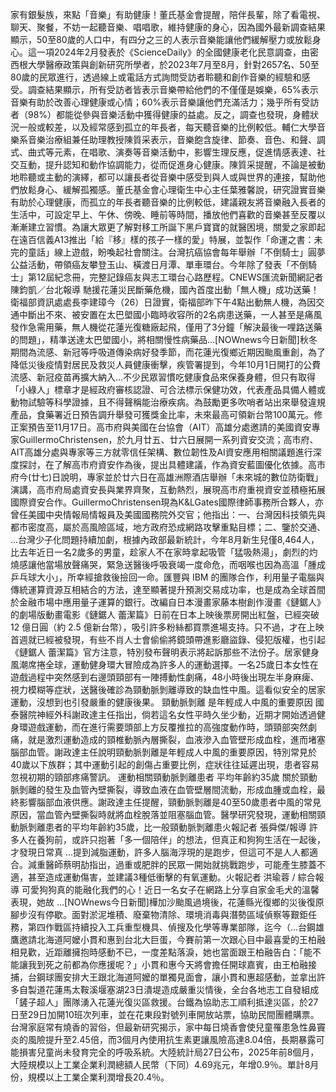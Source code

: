 家有銀髮族，來點「音樂」有助健康！董氏基金會提醒，陪伴長輩，除了看電視、聊天、聚餐，不妨一起聽音樂、唱唱歌，維持健康的身心，因為國外最新調查結果顯示，50至80歲的人口中，有四分之三的人表示音樂能讓他們緩解壓力或放鬆身心。這一項2024年2月發表於《ScienceDaily》的全國健康老化民意調查，由密西根大學醫療政策與創新研究所學者，於2023年7月至8月，針對2657名、50至80歲的民眾進行，透過線上或電話方式詢問受訪者聆聽和創作音樂的經驗和感受。調查結果顯示，所有受訪者皆表示音樂帶給他們的不僅僅是娛樂，65%表示音樂有助於改善心理健康或心情；60%表示音樂讓他們充滿活力；幾乎所有受訪者（98%）都能從參與音樂活動中獲得健康的益處。反之，調查也發現，身體狀況一般或較差，以及經常感到孤立的年長者，每天聽音樂的比例較低。輔仁大學音樂系音樂治療組兼任助理教授陳質采表示，音樂飽含旋律、節奏、音色、和聲、調式、曲式等元素，在唱歌、演奏等音樂活動中，影響生理反應，促進情感表達、社交互動，提升認知和動作協調能力，從而促進身心健康。陳質采提醒，不論是被動地聆聽或主動的演繹，都可以讓長者從音樂中感受到與人或與世界的連接，幫助他們放鬆身心、緩解孤獨感。董氏基金會心理衛生中心主任葉雅馨說，研究證實音樂有助於心理健康，而孤立的年長者聽音樂的比例較低，建議親友將音樂融入長者的生活中，可設定早上、午休、傍晚、睡前等時間，播放他們喜歡的音樂甚至反覆以漸漸建立習慣。為讓大眾更了解對移工所誕下黑戶寶寶的就醫困境，關愛之家即起在遠百信義A13推出「給『移』樣的孩子一樣的愛」特展，並製作「命運之書：未完的童話」線上遊戲，盼喚起社會關注。台灣抗癌協會每年舉辦「不倒騎士」圓夢公益活動，帶領癌友攀登玉山、橫渡日月潭、單車環台。今年除了發表「不倒騎士」第12屆紀念冊，完整記錄癌友與志工環台心路歷程。CNEWS匯流新聞網記者陳鈞凱／台北報導 馳援花蓮災民斷藥危機，國內首度出動「無人機」成功送藥！衛福部資訊處處長李建璋今（26）日證實，衛福部昨下午4點出動無人機，為因交通中斷出不來、被安置在太巴塱國小臨時收容所的2名病患送藥，一人甚至是痛風發作急需用藥，無人機從花蓮光復糖廠起飛，僅用了3分鐘「解決最後一哩路送藥的問題」，精準送達太巴塱國小，將相關慢性病藥品...[NOWnews今日新聞]秋冬期間為流感、新冠等呼吸道傳染病好發季節，而花蓮光復鄉近期因颱風重創，為了降低災後疫情對居民及救災人員健康衝擊，疾管署提到，今年10月1日開打的公費流感、新冠疫苗再擴大納入...不少民眾習慣吃健康食品來保養身體，但只有取得「小綠人」標章才是經政府審核認證、可合法標示保健功效，代表產品具備人體或動物試驗等科學證據，且不得聲稱能治療疾病。為鼓勵更多吹哨者站出來舉發違規產品，食藥署近日預告調升舉發可獲獎金比率，未來最高可領新台幣100萬元。修正案預告至11月17日。高市府與美國在台協會（AIT）高雄分處邀請的美國資安專家GuillermoChristensen，於九月廿五、廿六日展開一系列資安交流；高市府、AIT高雄分處與專家等三方就零信任架構、數位韌性及AI資安應用相關議題進行深度探討，在了解高市府資安作為後，提出具體建議，作為資安藍圖優化依據。高市府今(廿七)日說明，專家並於廿六日在高雄洲際酒店舉辦「未來城的數位防衛戰」演講，高市府局處資安長與業界齊聚，互動熱烈，展現高市府重視資安並積極拓展國際資安合作。GuillermoChristensen現為K&LGates國際律師事務所合夥人，亦曾任美國中央情報局情報員及美國國務院外交官；他指出：一、台灣因科技領先與都市密度高，屬於高風險區域，地方政府恐成網路攻擊重點目標；二、鑒於交通、 ...台灣少子化問題持續加劇，根據內政部最新統計，今年8月新生兒僅8,464人，比去年近日一名2歲多的男童，趁家人不在家時拿起吸管「猛吸熱湯」，劇烈的灼燒感讓他當場放聲痛哭，緊急送醫後呼吸衰竭一度命危，而咽喉也因為高溫「腫成乒乓球大小」，所幸經搶救後撿回一命。匯豐與 IBM 的團隊合作，利用量子電腦與傳統運算資源互相結合的方法，達至顯著提升預測交易成功率，也是成為全球首間於金融市場中應用量子運算的銀行。改編自日本漫畫家藤本樹創作漫畫《鏈鋸人》的劇場版動畫電影《鏈鋸人 蕾潔篇》日前在日本上映後票房開出紅盤，已經突破 12 億日圓（約 2.5 億新台幣），吸引許多粉絲都買票進場支持。只不過，才在上映首週就已經被發現，有些不肖人士會偷偷將鏡頭帶進影廳盜錄、侵犯版權，也引起《鏈鋸人 蕾潔篇》官方注意，特別發布聲明表示將起訴那些不法份子。居家健身風潮席捲全球，運動健身環大冒險成為許多人的運動選擇。一名25歲日本女性在遊戲過程中突然感到右邊頭頸部有一陣搏動性劇痛，48小時後出現左半身麻痺、視力模糊等症狀，送醫後確診為頸動脈剝離導致的缺血性中風。這看似安全的居家運動，沒想到也引發嚴重的健康後果。 頸動脈剝離 是年輕成人中風的重要原因 國泰醫院神經外科謝政達主任指出，倘若這名女性平時久坐少動，近期才開始透過健身環遊戲運動，而在進行需要頭部上方反覆推拉的高強度動作時，頭頸部突然劇痛，就是激烈運動造成的頸椎動脈內層撕裂，血液滲入血管壁形成血栓，進而堵塞腦部血管。謝政達主任說明頸動脈剝離是年輕成人中風的重要原因，特別常見於40歲以下族群；其中運動引起的創傷占重要比例，症狀往往延遲出現，患者容易忽視初期的頸部疼痛警訊。 運動相關頸動脈剝離患者 平均年齡約35歲 關於頸動脈剝離的發生及血管內壁撕裂，導致血液在血管壁層間流動，形成血腫或血栓，最終影響腦部血液供應。謝政達主任提醒，頸動脈剝離是40至50歲患者中風的常見原因，當血管內壁撕裂時就將血栓脫落並阻塞腦血管。醫學研究發現，運動相關頸動脈剝離患者的平均年齡約35歲，比一般頸動脈剝離患火報記者 張舜傑/報導 許多人在養狗前，或許只抱著「多一個陪伴」的想法，但真正和狗狗生活在一起後，才發現日常真 …提到減脂運動，許多人腦海浮現的是跑步，但這可不是人人都適合。減重醫師蔡明劼指出，過重或肥胖的民眾一開始就挑戰跑步，可能產生膝蓋不適，甚至造成運動傷害，並建議3種低衝擊的有氧運動。火報記者 洪瑜蓉 / 綜合報導 可愛狗狗真的能融化我們的心！近日一名女子在網路上分享自家金毛犬的溫馨表現，她故 …[NOWnews今日新聞]樺加沙颱風過境後，花蓮縣光復鄉的災後復原腳步沒有停歇。面對淤泥堆積、廢棄物清除、環境消毒與潛勢區域偵察等艱鉅任務，第四作戰區持續投入工兵重型機具、偵搜及化學等專業部隊，迄今（...台鋼雄鷹邀請北海道阿嬤小貫和惠到台北大巨蛋，今賽前第一次跟心目中最喜愛的王柏融相見歡，近距離擁抱時感動不已，一度差點落淚，她也當面跟王柏融告白：「能不能讓我到死之前都為你應援呢？」小貫和惠今天將會擔任開球嘉賓，由王柏融接捕，台鋼球團安排大王跟北海道阿嬤的單獨見面會，讓小貫和惠超感動，並拿出許多自製道花蓮馬太鞍溪堰塞湖23日潰堤造成嚴重災情後，全台各地志工自發組成「鏟子超人」團隊湧入花蓮光復災區救援。台鐵為協助志工順利抵達災區，於27日至29日加開10班次列車，並在花東段對號列車開放站票，協助民間團體購票。台灣家庭常有燒香的習俗，但最新研究揭示，家中每日燒香會使兒童罹患急性鼻竇炎的風險提升至2.45倍，而3個月內使用抗生素更讓風險高達8.04倍，長期暴露可能損害兒童尚未發育完全的呼吸系統。大陸統計局27日公布，2025年前8個月，大陸規模以上工業企業利潤總額人民幣（下同）4.69兆元，年增0.9％。單計8月份，規模以上工業企業利潤增長20.4％。